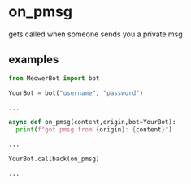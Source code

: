 # on_pmsg

gets called when someone sends you a private msg

## examples


```py
from MeowerBot import bot

YourBot = bot("username", "password")

...

async def on_pmsg(content,origin,bot=YourBot):
  print(f"got pmsg from {origin}: {content}")

...

YourBot.callback(on_pmsg)

...

```